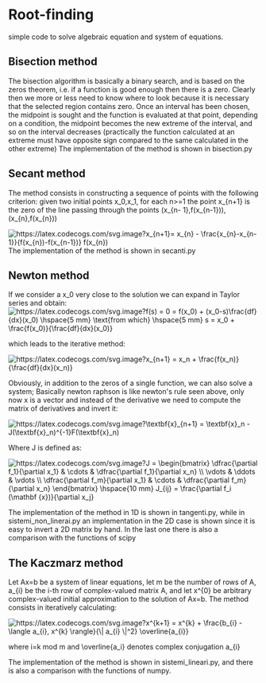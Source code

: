 # Root-finding
simple code to solve algebraic equation and system of equations.

## Bisection method
The bisection algorithm is basically a binary search, and is based on the zeros theorem, i.e. if a function is good enough then there is a zero. Clearly then we more or less need to know where to look because it is necessary that the selected region contains zero. Once an interval has been chosen, the midpoint is sought and the function is evaluated at that point, depending on a condition, the midpoint becomes the new extreme of the interval, and so on the interval decreases (practically the function calculated at an extreme must have opposite sign compared to the same calculated in the other extreme)
The implementation of the method is shown in bisection.py

## Secant method
The method consists in constructing a sequence of points with the following criterion: given two initial points x_0,x_1, for each n>=1 the point x_{n+1} is the zero of the line passing through the points (x_{n- 1},f(x_{n-1})),(x_{n},f(x_{n}))

<img src="https://latex.codecogs.com/svg.image?x_{n&plus;1}=&space;x_{n}&space;-&space;\frac{x_{n}-x_{n-1}}{f(x_{n})-f(x_{n-1})}&space;f(x_{n})" title="https://latex.codecogs.com/svg.image?x_{n+1}= x_{n} - \frac{x_{n}-x_{n-1}}{f(x_{n})-f(x_{n-1})} f(x_{n})" />
The implementation of the method is shown in secanti.py


## Newton method
If we consider a x_0 very close to the solution we can expand in Taylor series and obtain:
<img src="https://latex.codecogs.com/svg.image?f(s)&space;=&space;0&space;=&space;f(x_0)&space;&plus;&space;(x_0-s)\frac{df}{dx}(x_0)&space;\hspace{5&space;mm}&space;\text{from&space;which}&space;\hspace{5&space;mm}&space;s&space;=&space;x_0&space;&plus;&space;\frac{f(x_0)}{\frac{df}{dx}(x_0)}" title="https://latex.codecogs.com/svg.image?f(s) = 0 = f(x_0) + (x_0-s)\frac{df}{dx}(x_0) \hspace{5 mm} \text{from which} \hspace{5 mm} s = x_0 + \frac{f(x_0)}{\frac{df}{dx}(x_0)}" />

which leads to the iterative method:

<img src="https://latex.codecogs.com/svg.image?x_{n&plus;1}&space;=&space;x_n&space;&plus;&space;\frac{f(x_n)}{\frac{df}{dx}(x_n)}" title="https://latex.codecogs.com/svg.image?x_{n+1} = x_n + \frac{f(x_n)}{\frac{df}{dx}(x_n)}" />

Obviously, in addition to the zeros of a single function, we can also solve a system; Basically newton raphson is like newton's rule seen above, only now x is a vector and instead of the derivative we need to compute the matrix of derivatives and invert it:

<img src="https://latex.codecogs.com/svg.image?\textbf{x}_{n&plus;1}&space;=&space;\textbf{x}_n&space;-&space;J(\textbf{x}_n)^{-1}F(\textbf{x}_n)" title="https://latex.codecogs.com/svg.image?\textbf{x}_{n+1} = \textbf{x}_n - J(\textbf{x}_n)^{-1}F(\textbf{x}_n)" />

Where J is defined as:

<img src="https://latex.codecogs.com/svg.image?J&space;=&space;\begin{bmatrix}&space;\dfrac{\partial&space;f_1}{\partial&space;x_1}&space;&&space;\cdots&space;&&space;\dfrac{\partial&space;f_1}{\partial&space;x_n}&space;\\&space;\vdots&space;&&space;\ddots&space;&&space;\vdots&space;\\&space;\dfrac{\partial&space;f_m}{\partial&space;x_1}&space;&&space;\cdots&space;&&space;\dfrac{\partial&space;f_m}{\partial&space;x_n}&space;&space;\end{bmatrix}&space;\hspace{10&space;mm}&space;J_{ij}&space;=&space;\frac{\partial&space;f_i&space;(\mathbf&space;{x})}{\partial&space;x_j}" title="https://latex.codecogs.com/svg.image?J = \begin{bmatrix} \dfrac{\partial f_1}{\partial x_1} & \cdots & \dfrac{\partial f_1}{\partial x_n} \\ \vdots & \ddots & \vdots \\ \dfrac{\partial f_m}{\partial x_1} & \cdots & \dfrac{\partial f_m}{\partial x_n} \end{bmatrix} \hspace{10 mm} J_{ij} = \frac{\partial f_i (\mathbf {x})}{\partial x_j}" />

The implementation of the method in 1D is shown in tangenti.py, while in sistemi_non_linerai.py an implementation in the 2D case is shown since it is easy to invert a 2D matrix by hand. In the last one there is also a comparison with the functions of scipy

## The Kaczmarz method

Let Ax=b be a system of linear equations, let m be the number of rows of A, a_{i} be the i-th row of complex-valued matrix A, and let x^{0} be arbitrary complex-valued initial approximation to the solution of Ax=b. The method consists in iteratively calculating:

<img src="https://latex.codecogs.com/svg.image?x^{k&plus;1}&space;=&space;x^{k}&space;&plus;&space;\frac{b_{i}&space;-&space;\langle&space;a_{i},&space;x^{k}&space;\rangle}{\|&space;a_{i}&space;\|^2}&space;\overline{a_{i}}" title="https://latex.codecogs.com/svg.image?x^{k+1} = x^{k} + \frac{b_{i} - \langle a_{i}, x^{k} \rangle}{\| a_{i} \|^2} \overline{a_{i}}" />

where i=k mod m and \overline{a_i} denotes complex conjugation a_{i}

The implementation of the method is shown in sistemi_lineari.py, and there is also a comparison with the functions of numpy.

